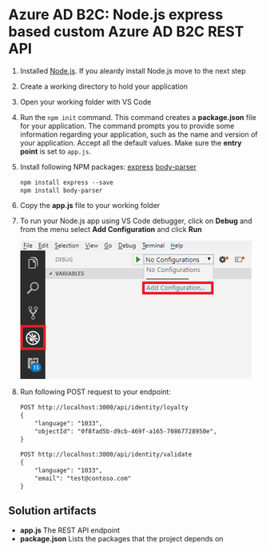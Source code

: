 # Azure AD B2C: Node.js express based custom Azure AD B2C REST API

1. Installed [Node.js](https://nodejs.org/). If you aleardy install Node.js move to the next step

1. Create a working directory to hold your application

1. Open your working folder with VS Code

1. Run the `npm init` command. This command creates a **package.json** file for your application. The command prompts you to provide some information regarding your application, such as the name and version of your application. Accept all the default values. Make sure the **entry point** is set to `app.js`. 

1. Install following NPM packages: [express](https://www.npmjs.com/package/express) [body-parser](https://www.npmjs.com/package/body-parser)
    ```
    npm install express --save
    npm install body-parser
    ```

1. Copy the **app.js** file to your working folder

1. To run your Node.js app using VS Code debugger, click on **Debug** and from the menu select **Add Configuration** and click **Run**

    ![Debug](media/debug.png)

1. Run following POST request to your endpoint:

    ```
    POST http://localhost:3000/api/identity/loyalty
    {
    	"language": "1033",
    	"objectId": "0f8fad5b-d9cb-469f-a165-70867728950e",
    }
    ```
        
    ```
    POST http://localhost:3000/api/identity/validate
    {
    	"language": "1033",
    	"email": "test@contoso.com"
    }
    ```

## Solution artifacts
- **app.js** The REST API endpoint
- **package.json** Lists the packages that the project depends on


